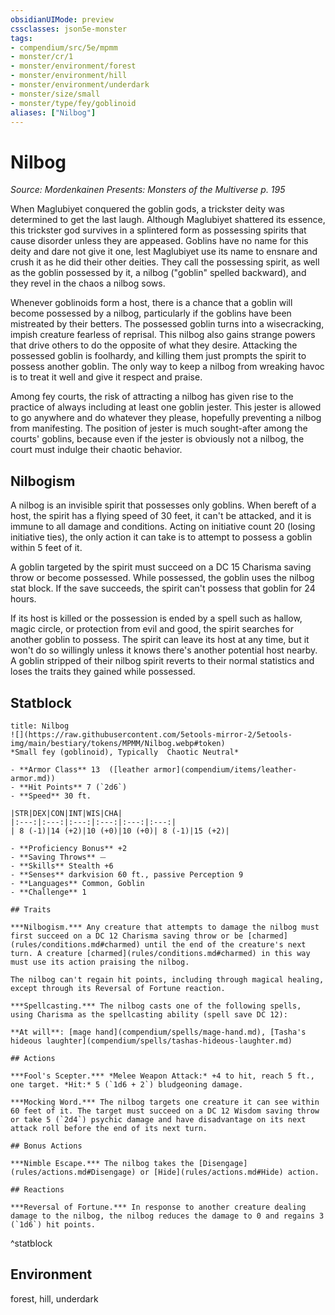 ```yaml
---
obsidianUIMode: preview
cssclasses: json5e-monster
tags:
- compendium/src/5e/mpmm
- monster/cr/1
- monster/environment/forest
- monster/environment/hill
- monster/environment/underdark
- monster/size/small
- monster/type/fey/goblinoid
aliases: ["Nilbog"]
---
```

# Nilbog
*Source: Mordenkainen Presents: Monsters of the Multiverse p. 195*  

When Maglubiyet conquered the goblin gods, a trickster deity was determined to get the last laugh. Although Maglubiyet shattered its essence, this trickster god survives in a splintered form as possessing spirits that cause disorder unless they are appeased. Goblins have no name for this deity and dare not give it one, lest Maglubiyet use its name to ensnare and crush it as he did their other deities. They call the possessing spirit, as well as the goblin possessed by it, a nilbog ("goblin" spelled backward), and they revel in the chaos a nilbog sows.

Whenever goblinoids form a host, there is a chance that a goblin will become possessed by a nilbog, particularly if the goblins have been mistreated by their betters. The possessed goblin turns into a wisecracking, impish creature fearless of reprisal. This nilbog also gains strange powers that drive others to do the opposite of what they desire. Attacking the possessed goblin is foolhardy, and killing them just prompts the spirit to possess another goblin. The only way to keep a nilbog from wreaking havoc is to treat it well and give it respect and praise.

Among fey courts, the risk of attracting a nilbog has given rise to the practice of always including at least one goblin jester. This jester is allowed to go anywhere and do whatever they please, hopefully preventing a nilbog from manifesting. The position of jester is much sought-after among the courts' goblins, because even if the jester is obviously not a nilbog, the court must indulge their chaotic behavior.

## Nilbogism

A nilbog is an invisible spirit that possesses only goblins. When bereft of a host, the spirit has a flying speed of 30 feet, it can't be attacked, and it is immune to all damage and conditions. Acting on initiative count 20 (losing initiative ties), the only action it can take is to attempt to possess a goblin within 5 feet of it.

A goblin targeted by the spirit must succeed on a DC 15 Charisma saving throw or become possessed. While possessed, the goblin uses the nilbog stat block. If the save succeeds, the spirit can't possess that goblin for 24 hours.

If its host is killed or the possession is ended by a spell such as hallow, magic circle, or protection from evil and good, the spirit searches for another goblin to possess. The spirit can leave its host at any time, but it won't do so willingly unless it knows there's another potential host nearby. A goblin stripped of their nilbog spirit reverts to their normal statistics and loses the traits they gained while possessed.

## Statblock

```ad-statblock
title: Nilbog
![](https://raw.githubusercontent.com/5etools-mirror-2/5etools-img/main/bestiary/tokens/MPMM/Nilbog.webp#token)
*Small fey (goblinoid), Typically  Chaotic Neutral*

- **Armor Class** 13  ([leather armor](compendium/items/leather-armor.md))
- **Hit Points** 7 (`2d6`)
- **Speed** 30 ft.

|STR|DEX|CON|INT|WIS|CHA|
|:---:|:---:|:---:|:---:|:---:|:---:|
| 8 (-1)|14 (+2)|10 (+0)|10 (+0)| 8 (-1)|15 (+2)|

- **Proficiency Bonus** +2
- **Saving Throws** ⏤
- **Skills** Stealth +6
- **Senses** darkvision 60 ft., passive Perception 9
- **Languages** Common, Goblin
- **Challenge** 1

## Traits

***Nilbogism.*** Any creature that attempts to damage the nilbog must first succeed on a DC 12 Charisma saving throw or be [charmed](rules/conditions.md#charmed) until the end of the creature's next turn. A creature [charmed](rules/conditions.md#charmed) in this way must use its action praising the nilbog.

The nilbog can't regain hit points, including through magical healing, except through its Reversal of Fortune reaction.

***Spellcasting.*** The nilbog casts one of the following spells, using Charisma as the spellcasting ability (spell save DC 12):

**At will**: [mage hand](compendium/spells/mage-hand.md), [Tasha's hideous laughter](compendium/spells/tashas-hideous-laughter.md)

## Actions

***Fool's Scepter.*** *Melee Weapon Attack:* +4 to hit, reach 5 ft., one target. *Hit:* 5 (`1d6 + 2`) bludgeoning damage.

***Mocking Word.*** The nilbog targets one creature it can see within 60 feet of it. The target must succeed on a DC 12 Wisdom saving throw or take 5 (`2d4`) psychic damage and have disadvantage on its next attack roll before the end of its next turn.

## Bonus Actions

***Nimble Escape.*** The nilbog takes the [Disengage](rules/actions.md#Disengage) or [Hide](rules/actions.md#Hide) action.

## Reactions

***Reversal of Fortune.*** In response to another creature dealing damage to the nilbog, the nilbog reduces the damage to 0 and regains 3 (`1d6`) hit points.
```
^statblock

## Environment

forest, hill, underdark